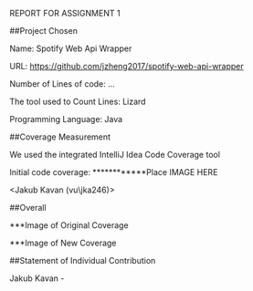 REPORT FOR ASSIGNMENT 1

##Project Chosen

Name: Spotify Web Api Wrapper

URL: https://github.com/jzheng2017/spotify-web-api-wrapper

Number of Lines of code: ...

The tool used to Count Lines: Lizard

Programming Language: Java

##Coverage Measurement 

We used the integrated IntelliJ Idea Code Coverage tool 

Initial code coverage: 
************Place IMAGE HERE 

<Jakub Kavan (vu\jka246)>


##Overall 

***Image of Original Coverage 

***Image of New Coverage 

##Statement of Individual Contribution

Jakub Kavan - 




